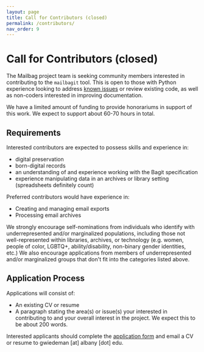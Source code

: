 ```yaml
---
layout: page
title: Call for Contributors (closed)
permalink: /contributors/
nav_order: 9
---
```


# Call for Contributors (closed)

The Mailbag project team is seeking community members interested in contributing to the `mailbagit` tool. This is open to those with Python experience looking to address [known issues](https://github.com/UAlbanyArchives/mailbag/issues) or review existing code, as well as non-coders interested in improving documentation.

We have a limited amount of funding to provide honorariums in support of this work. We expect to support about 60-70 hours in total.


## Requirements

Interested contributors are expected to possess skills and experience in: 

- digital preservation
- born-digital records
- an understanding of and experience working with the Bagit specification
- experience manipulating data in an archives or library setting (spreadsheets definitely count)

Preferred contributors would have experience in: 

- Creating and managing email exports
- Processing email archives

We strongly encourage self-nominations from individuals who identify with underrepresented and/or marginalized populations, including those not well-represented within libraries, archives, or technology (e.g. women, people of color, LGBTQ+, ability/disability, non-binary gender identities, etc.) We also encourage applications from members of underrepresented and/or marginalized groups that don't fit into the categories listed above.

## Application Process

Applications will consist of:

- An existing CV or resume
- A paragraph stating the area(s) or issue(s) your interested in contributing to and your overall interest in the project. We expect this to be about 200 words.

Interested applicants should complete the [application form](https://docs.google.com/forms/d/e/1FAIpQLSfUHr5L27DUWxo7zXKUuoNjJgVcItmU76TfMObbCIpd_afvbA/viewform?usp=sf_link) and email a CV or resume to gwiedeman [at] albany [dot] edu.